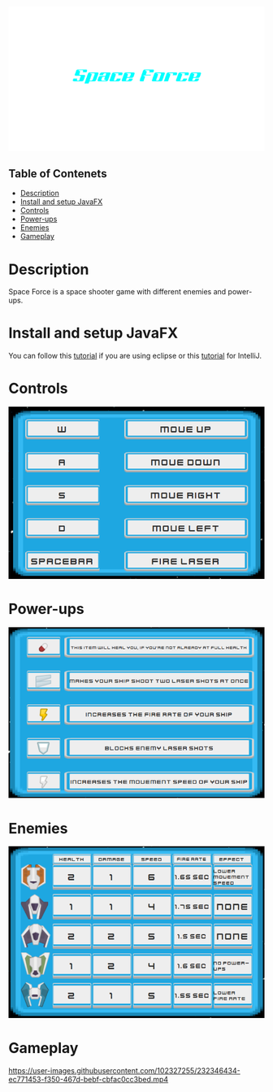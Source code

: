 <div align="center"><img src="/media/SpaceForce4.png" alt="Space Force"></div>

## Table of Contenets
* [Description](#Description)
* [Install and setup JavaFX](#Install-and-setup-JavaFX)
* [Controls](#Controls)
* [Power-ups](#Power-ups)
* [Enemies](#Enemies)
* [Gameplay](#Gameplay)

# Description
Space Force is a space shooter game with different enemies and power-ups.

# Install and setup JavaFX
You can follow this <a href="https://www.youtube.com/watch?v=_7OM-cMYWbQ"> tutorial</a> if you are using eclipse or this <a href="https://www.youtube.com/watch?v=Ope4icw6bVk&t=1s"> tutorial</a> for IntelliJ.

# Controls
<div align="center"><img src="/media/Controls.png" alt="Controls"></div>

# Power-ups
<div align="center"><img src="/media/Power-ups.png" alt="Power-ups"></div>

# Enemies
<div align="center"><img src="/media/Enemies.png" alt="Enemies"></div>

# Gameplay
https://user-images.githubusercontent.com/102327255/232346434-ec771453-f350-467d-bebf-cbfac0cc3bed.mp4

